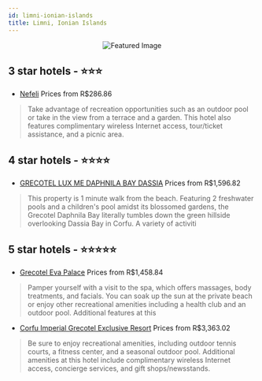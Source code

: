 ```yaml
---
id: limni-ionian-islands
title: Limni, Ionian Islands
---
```


<center><img src="https://i.travelapi.com/hotels/2000000/1460000/1451600/1451554/3f62d9cd_z.jpg" alt="Featured Image" /></center>


##  3 star hotels - ⭐️⭐️⭐️

-    [Nefeli](https://us.hurb.com/hotels/limni/nefeli-JNP-JP156093?cmp=18055) Prices from R$286.86
   > Take advantage of recreation opportunities such as an outdoor pool or take in the view from a terrace and a garden. This hotel also features complimentary wireless Internet access, tour/ticket assistance, and a picnic area.

##  4 star hotels - ⭐️⭐️⭐️⭐️

-    [GRECOTEL LUX ME DAPHNILA BAY DASSIA](https://us.hurb.com/hotels/limni/grecotel-lux-me-daphnila-bay-dassia-JNP-JP02762H?cmp=18055) Prices from R$1,596.82
   > This property is 1 minute walk from the beach. Featuring 2 freshwater pools and a children&apos;s pool amidst its blossomed gardens, the Grecotel Daphnila Bay literally tumbles down the green hillside overlooking Dassia Bay in Corfu. A variety of activiti

##  5 star hotels - ⭐️⭐️⭐️⭐️⭐️

-    [Grecotel Eva Palace](https://us.hurb.com/hotels/limni/grecotel-eva-palace-JNP-JP204274?cmp=18055) Prices from R$1,458.84
   > Pamper yourself with a visit to the spa, which offers massages, body treatments, and facials. You can soak up the sun at the private beach or enjoy other recreational amenities including a health club and an outdoor pool. Additional features at this 
-    [Corfu Imperial Grecotel Exclusive Resort](https://us.hurb.com/hotels/limni/corfu-imperial-grecotel-exclusive-resort-JNP-JP204273?cmp=18055) Prices from R$3,363.02
   > Be sure to enjoy recreational amenities, including outdoor tennis courts, a fitness center, and a seasonal outdoor pool. Additional amenities at this hotel include complimentary wireless Internet access, concierge services, and gift shops/newsstands.
